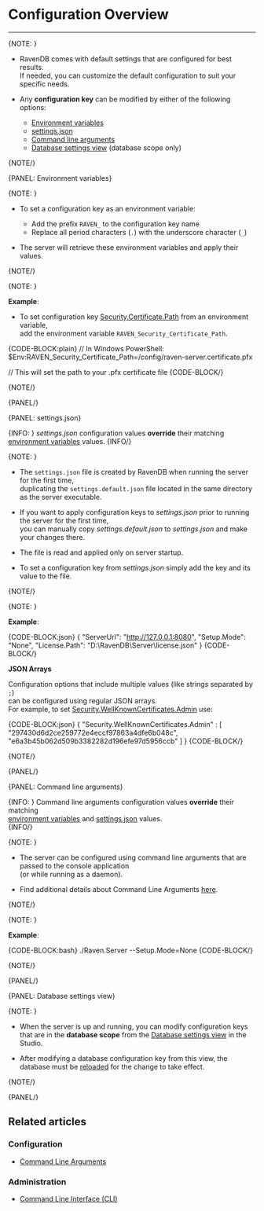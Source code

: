 # Configuration Overview

---

{NOTE: }

* RavenDB comes with default settings that are configured for best results.  
  If needed, you can customize the default configuration to suit your specific needs.

* Any __configuration key__ can be modified by either of the following options:
    * [Environment variables](../../server/configuration/configuration-options#environment-variables)
    * [settings.json](../../server/configuration/configuration-options#settings.json)
    * [Command line arguments](../../server/configuration/configuration-options#command-line-arguments)
    * [Database settings view](../../server/configuration/configuration-options#database-settings-view) (database scope only)

{NOTE/}

{PANEL: Environment variables}

{NOTE: }

* To set a configuration key as an environment variable:

    * Add the prefix `RAVEN_` to the configuration key name
    * Replace all period characters (`.`) with the underscore character (`_`)

* The server will retrieve these environment variables and apply their values.

{NOTE/}

{NOTE: }

__Example__:

* To set configuration key [Security.Certificate.Path](../../server/configuration/security-configuration#security.certificate.path) from an environment variable,  
  add the environment variable `RAVEN_Security_Certificate_Path`.

{CODE-BLOCK:plain}
// In Windows PowerShell:
$Env:RAVEN_Security_Certificate_Path=/config/raven-server.certificate.pfx

// This will set the path to your .pfx certificate file
{CODE-BLOCK/}

{NOTE/}

{PANEL/}

{PANEL: settings.json}

{INFO: }
_settings.json_ configuration values **override** their matching [environment variables](../../server/configuration/configuration-options#environment-variables) values.
{INFO/}

{NOTE: }

* The `settings.json` file is created by RavenDB when running the server for the first time,  
  duplicating the `settings.default.json` file located in the same directory as the server executable.

* If you want to apply configuration keys to _settings.json_ prior to running the server for the first time,  
  you can manually copy _settings.default.json_ to _settings.json_ and make your changes there.

* The file is read and applied only on server startup.

* To set a configuration key from _settings.json_ simply add the key and its value to the file.

{NOTE/}

{NOTE: }

__Example__:

{CODE-BLOCK:json}
{
"ServerUrl": "http://127.0.0.1:8080",
"Setup.Mode": "None",
"License.Path": "D:\\RavenDB\\Server\\license.json"
}
{CODE-BLOCK/}

__JSON Arrays__

Configuration options that include multiple values (like strings separated by `;`)  
can be configured using regular JSON arrays.  
For example, to set [Security.WellKnownCertificates.Admin](../../server/configuration/security-configuration#security.wellknowncertificates.admin) use:

{CODE-BLOCK:json}
{
"Security.WellKnownCertificates.Admin" : [ "297430d6d2ce259772e4eccf97863a4dfe6b048c", "e6a3b45b062d509b3382282d196efe97d5956ccb" ]
}
{CODE-BLOCK/}

{NOTE/}

{PANEL/}

{PANEL: Command line arguments}

{INFO: }
Command line arguments configuration values **override** their matching  
[environment variables](../../server/configuration/configuration-options#environment-variables) and [settings.json](../../server/configuration/configuration-options#settings.json) values.  
{INFO/}

{NOTE: }

* The server can be configured using command line arguments that are passed to the console application  
  (or while running as a daemon).

* Find additional details about Command Line Arguments [here](../../server/configuration/command-line-arguments).

{NOTE/}

{NOTE: }

__Example__:

{CODE-BLOCK:bash}
./Raven.Server --Setup.Mode=None
{CODE-BLOCK/}

{NOTE/}

{PANEL/}

{PANEL: Database settings view}

{NOTE: }

* When the server is up and running, you can modify configuration keys that are in the __database scope__ from the [Database settings view](../../studio/database/settings/database-settings) in the Studio.

* After modifying a database configuration key from this view, the database must be [reloaded](../../studio/database/settings/database-settings#how-to-reload-the-database) for the change to take effect.

{NOTE/}

{PANEL/}

## Related articles

### Configuration

- [Command Line Arguments](../../server/configuration/command-line-arguments)

### Administration

- [Command Line Interface (CLI)](../../server/administration/cli)
